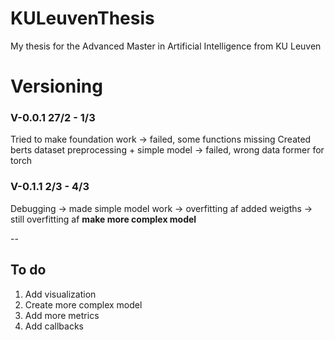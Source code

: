 # KULeuvenThesis
My thesis for the Advanced Master in Artificial Intelligence from KU Leuven

# Versioning
### V-0.0.1 27/2 - 1/3
Tried to make foundation work -> failed, some functions missing
Created berts dataset preprocessing + simple model -> failed, wrong data former for torch

### V-0.1.1 2/3 - 4/3
Debugging -> made simple model work -> overfitting af
added weigths -> still overfitting af
**make more complex model**

--

## To do
1.  Add visualization
2.  Create more complex model
3.  Add more metrics
4.  Add callbacks